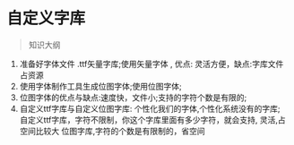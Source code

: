 # 自定义字库

> 知识大纲
1. 准备好字体文件 .ttf矢量字库;使用矢量字体 , 优点: 灵活方便，缺点:字库文件占资源
2. 使用字体制作工具生成位图字体;使用位图字体;
3. 位图字体的优点与缺点:速度快，文件小;支持的字符个数是有限的;  
4. 自定义ttf字库与自定义位图字库: 个性化我们的字体,个性化系统没有的字库;
    自定义ttf字库，字符不限制，你这个字库里面有多少字符，就会支持, 灵活,占空间比较大
    位图字库,字符的个数是有限制的，省空间 
         